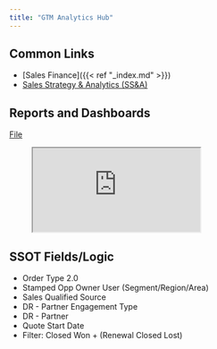 ```yaml
---
title: "GTM Analytics Hub"
---
```


## Common Links

- [Sales Finance]({{< ref "_index.md" >}})
- [Sales Strategy & Analytics (SS&A)](/handbook/sales/field-operations/sales-strategy/)

## Reports and Dashboards

[File](https://docs.google.com/spreadsheets/d/1a1McFfw922KINDoirimzHeVPCvMT_gQQzFnqqeb282Q/edit?ts=6009cebd#gid=0)

<figure class="video_container">
<iframe src="https://docs.google.com/spreadsheets/d/e/2PACX-1vQTETMJQ7B5suZyrUDKG4NZT-lrCl4OULdMXcJVe8yqV_OireByQU9zGLSa3g1-nmz25ONG515QG6pt/pubhtml?widget=true&amp;headers=false"></iframe>
</figure>

## SSOT Fields/Logic

- Order Type 2.0
- Stamped Opp Owner User (Segment/Region/Area)
- Sales Qualified Source
- DR - Partner Engagement Type
- DR - Partner
- Quote Start Date
- Filter: Closed Won + (Renewal Closed Lost)

